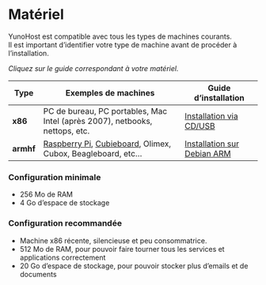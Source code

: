 # Matériel

YunoHost est compatible avec tous les types de machines courants.    
Il est important d’identifier votre type de machine avant de procéder à l’installation.

*Cliquez sur le guide correspondant à votre matériel.*

| Type | Exemples de machines | Guide d’installation |
|------|-----------------------|----------------------|
| **x86** | PC de bureau, PC portables, Mac Intel (après 2007), netbooks, nettops, etc. | [Installation via CD/USB](/install_iso_fr) |
| **armhf** | [Raspberry Pi](/install_on_raspberry_fr), [Cubieboard](/install_on_cubieboard_fr), Olimex, Cubox, Beagleboard, etc… | [Installation sur Debian ARM](/install_on_debian_fr) |

### Configuration minimale
* 256 Mo de RAM
* 4 Go d’espace de stockage

### Configuration recommandée
* Machine x86 récente, silencieuse et peu consommatrice.
* 512 Mo de RAM, pour pouvoir faire tourner tous les services et applications correctement
* 20 Go d’espace de stockage, pour pouvoir stocker plus d’emails et de documents